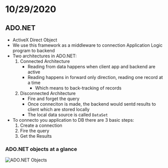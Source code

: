 # 10/29/2020
## ADO.NET
- ActiveX Direct Object
- We use this framework as a middleware to connection Application Logic program to backend
- Two architectures in ADO.NET:
	1. Connected Architecture
		- Reading from data happens when client app and backend are active
		- Reading happens in forward only direction, reading one record at a time
			- Which means to back-tracking of records
	2. Disconnected Architecture
		- Fire and forget the query
		- Once conneciton is made, the backend would sentd results to client which are stored locally
		- The local data source is called `DataSet`
- To connecto you application to DB there are 3 basic steps:
	1. Create a connection 
	2. Fire the query
	3. Get the Results
	
### ADO.NET objects at a glance
![ADO.NET Objects](/images/ADONET.png)
